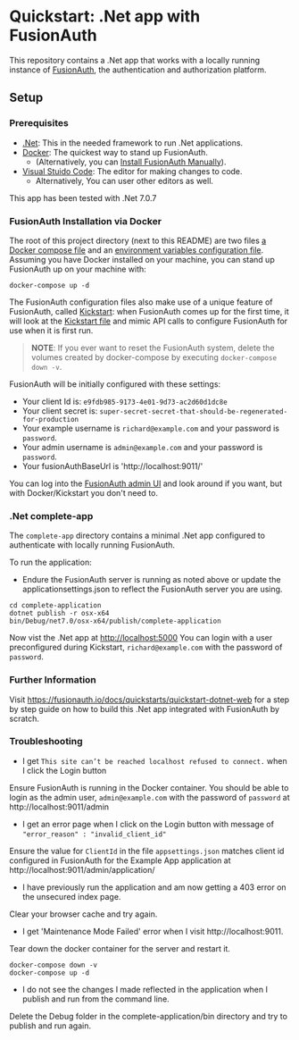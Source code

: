 # Quickstart: .Net app with FusionAuth

This repository contains a .Net app that works with a locally running instance of [FusionAuth](https://fusionauth.io/), the authentication and authorization platform.

## Setup

### Prerequisites
- [.Net](https://dotnet.microsoft.com/en-us/download): This in the needed framework to run .Net applications.
- [Docker](https://www.docker.com): The quickest way to stand up FusionAuth.
  - (Alternatively, you can [Install FusionAuth Manually](https://fusionauth.io/docs/v1/tech/installation-guide/)).
- [Visual Stuido Code](https://code.visualstudio.com/download): The editor for making changes to code.
  - Alternatively, You can user other editors as well.

This app has been tested with .Net 7.0.7

### FusionAuth Installation via Docker

The root of this project directory (next to this README) are two files [a Docker compose file](./docker-compose.yml) and an [environment variables configuration file](./.env). Assuming you have Docker installed on your machine, you can stand up FusionAuth up on your machine with:

```
docker-compose up -d
```

The FusionAuth configuration files also make use of a unique feature of FusionAuth, called [Kickstart](https://fusionauth.io/docs/v1/tech/installation-guide/kickstart): when FusionAuth comes up for the first time, it will look at the [Kickstart file](./kickstart/kickstart.json) and mimic API calls to configure FusionAuth for use when it is first run. 

> **NOTE**: If you ever want to reset the FusionAuth system, delete the volumes created by docker-compose by executing `docker-compose down -v`. 

FusionAuth will be initially configured with these settings:

* Your client Id is: `e9fdb985-9173-4e01-9d73-ac2d60d1dc8e`
* Your client secret is: `super-secret-secret-that-should-be-regenerated-for-production`
* Your example username is `richard@example.com` and your password is `password`.
* Your admin username is `admin@example.com` and your password is `password`.
* Your fusionAuthBaseUrl is 'http://localhost:9011/'

You can log into the [FusionAuth admin UI](http://localhost:9011/admin) and look around if you want, but with Docker/Kickstart you don't need to.

### .Net complete-app

The `complete-app` directory contains a minimal .Net app configured to authenticate with locally running FusionAuth.

To run the application:
* Endure the FusionAuth server is running as noted above or update the applicationsettings.json to reflect the FusionAuth server you are using.

```
cd complete-application
dotnet publish -r osx-x64
bin/Debug/net7.0/osx-x64/publish/complete-application
```

Now vist the .Net app at [http://localhost:5000](http://localhost:5000)
You can login with a user preconfigured during Kickstart, `richard@example.com` with the password of `password`.

### Further Information

Visit https://fusionauth.io/docs/quickstarts/quickstart-dotnet-web for a step by step guide on how to build this .Net app integrated with FusionAuth by scratch.

### Troubleshooting

* I get `This site can’t be reached localhost refused to connect.` when I click the Login button

Ensure FusionAuth is running in the Docker container.  You should be able to login as the admin user, `admin@example.com` with the password of `password` at http://localhost:9011/admin

* I get an error page when I click on the Login button with message of `"error_reason" : "invalid_client_id"`

Ensure the value for `ClientId` in the file `appsettings.json` matches client id configured in FusionAuth for the Example App application at http://localhost:9011/admin/application/

* I have previously run the application and am now getting a 403 error on the unsecured index page.

Clear your browser cache and try again.

* I get 'Maintenance Mode Failed' error when I visit http://localhost:9011.

Tear down the docker container for the server and restart it.
```
docker-compose down -v
docker-compose up -d
```

* I do not see the changes I made reflected in the application when I publish and run from the command line.

Delete the Debug folder in the complete-application/bin directory and try to publish and run again.
